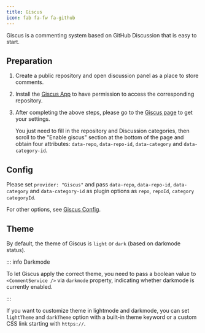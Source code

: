 ```yaml
---
title: Giscus
icon: fab fa-fw fa-github
---
```


Giscus is a commenting system based on GitHub Discussion that is easy to start.

<!-- more -->

## Preparation

1. Create a public repository and open discussion panel as a place to store comments.
1. Install the [Giscus App](https://github.com/apps/giscus) to have permission to access the corresponding repository.
1. After completing the above steps, please go to the [Giscus page](https://giscus.app) to get your settings.

   You just need to fill in the repository and Discussion categories, then scroll to the "Enable giscus" section at the bottom of the page and obtain four attributes: `data-repo`, `data-repo-id`, `data-category` and `data-category-id`.

## Config

Please set `provider: "Giscus"` and pass `data-repo`, `data-repo-id`, `data-category` and `data-category-id` as plugin options as `repo`, `repoId`, `category` `categoryId`.

For other options, see [Giscus Config](../config/giscus.md).

## Theme

By default, the theme of Giscus is `light` or `dark` (based on darkmode status).

::: info Darkmode

To let Giscus apply the correct theme, you need to pass a boolean value to `<CommentService />` via `darkmode` property, indicating whether darkmode is currently enabled.

:::

If you want to customize theme in lightmode and darkmode, you can set `lightTheme` and `darkTheme` option with a built-in theme keyword or a custom CSS link starting with `https://`.
